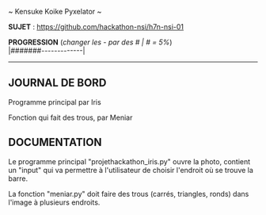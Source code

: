 ~ Kensuke Koike Pyxelator ~

**SUJET** : https://github.com/hackathon-nsi/h7n-nsi-01

**PROGRESSION** (*changer les - par des # | # = 5%*)<br />
|#######-------------|

<hr />
<!-- ne pas effacer les lignes ci-dessus et mettre à jour la progression régulièrement -->

## JOURNAL DE BORD

Programme principal par Iris

Fonction qui fait des trous, par Meniar

## DOCUMENTATION
Le programme principal "projethackathon_iris.py" ouvre la photo, contient un "input" qui va permettre à l'utilisateur de choisir l'endroit où se trouve la barre.

La fonction "meniar.py" doit faire des trous (carrés, triangles, ronds) dans l'image à plusieurs endroits.
